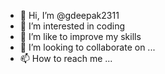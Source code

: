 - 👋 Hi, I’m @gdeepak2311
- 👀 I’m interested in coding
- 🌱 I’m like to improve my skills
- 💞️ I’m looking to collaborate on ...
- 📫 How to reach me ...

<!---
gdeepak2311/gdeepak2311 is a ✨ special ✨ repository because its `README.md` (this file) appears on your GitHub profile.
You can click the Preview link to take a look at your changes.
--->

